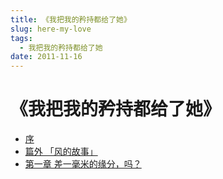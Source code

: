 ```yaml
---
title: 《我把我的矜持都给了她》
slug: here-my-love
tags:
  - 我把我的矜持都给了她
date: 2011-11-16
---
```


# 《我把我的矜持都给了她》

- [序](./2011-11-16-序.md)
- [篇外 「风的故事」](./2011-11-16-篇外%20「风的故事」.md)
- [第一章 差一毫米的缘分，吗？](./2014-05-03-第一章-差一毫米的缘分，吗？.md)
